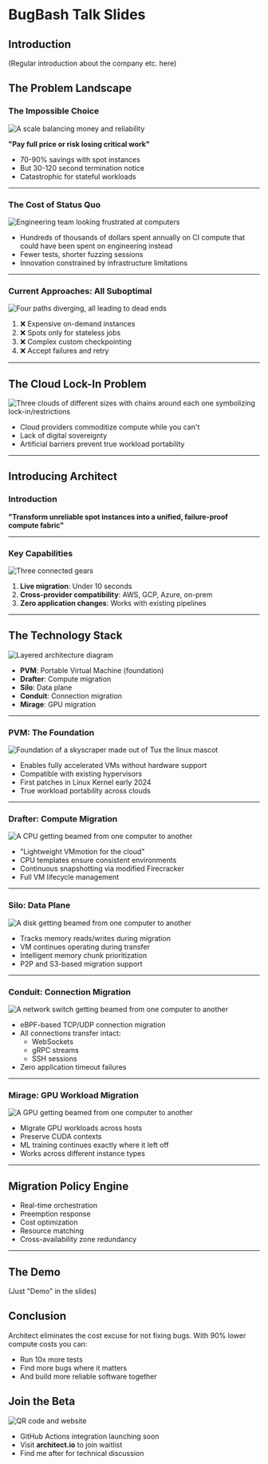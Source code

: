 # BugBash Talk Slides

## Introduction

(Regular introduction about the company etc. here)

## The Problem Landscape

### The Impossible Choice

![A scale balancing money and reliability](./scale.png)

**"Pay full price or risk losing critical work"**

- 70-90% savings with spot instances
- But 30-120 second termination notice
- Catastrophic for stateful workloads

---

### The Cost of Status Quo

![Engineering team looking frustrated at computers](./engineers.png)

- Hundreds of thousands of dollars spent annually on CI compute that could have been spent on engineering instead
- Fewer tests, shorter fuzzing sessions
- Innovation constrained by infrastructure limitations

---

### Current Approaches: All Suboptimal

![Four paths diverging, all leading to dead ends](./paths.png)

1. ❌ Expensive on-demand instances
2. ❌ Spots only for stateless jobs
3. ❌ Complex custom checkpointing
4. ❌ Accept failures and retry

---

## The Cloud Lock-In Problem

![Three clouds of different sizes with chains around each one symbolizing lock-in/restrictions](./clouds.png)

- Cloud providers commoditize compute while you can't
- Lack of digital sovereignty
- Artificial barriers prevent true workload portability

---

## Introducing Architect

### Introduction

**"Transform unreliable spot instances into a unified, failure-proof compute fabric"**

---

### Key Capabilities

![Three connected gears](./gears.png)

1. **Live migration**: Under 10 seconds
2. **Cross-provider compatibility**: AWS, GCP, Azure, on-prem
3. **Zero application changes**: Works with existing pipelines

---

## The Technology Stack

![Layered architecture diagram](./stack.png)

- **PVM**: Portable Virtual Machine (foundation)
- **Drafter**: Compute migration
- **Silo**: Data plane
- **Conduit**: Connection migration
- **Mirage**: GPU migration

---

### PVM: The Foundation

![Foundation of a skyscraper made out of Tux the linux mascot](./pvm.png)

- Enables fully accelerated VMs without hardware support
- Compatible with existing hypervisors
- First patches in Linux Kernel early 2024
- True workload portability across clouds

---

### Drafter: Compute Migration

![A CPU getting beamed from one computer to another](./drafter.png)

- "Lightweight VMmotion for the cloud"
- CPU templates ensure consistent environments
- Continuous snapshotting via modified Firecracker
- Full VM lifecycle management

---

### Silo: Data Plane

![A disk getting beamed from one computer to another](./silo.png)

- Tracks memory reads/writes during migration
- VM continues operating during transfer
- Intelligent memory chunk prioritization
- P2P and S3-based migration support

---

### Conduit: Connection Migration

![A network switch getting beamed from one computer to another](./conduit.png)

- eBPF-based TCP/UDP connection migration
- All connections transfer intact:
  - WebSockets
  - gRPC streams
  - SSH sessions
- Zero application timeout failures

---

### Mirage: GPU Workload Migration

![A GPU getting beamed from one computer to another](./mirage.png)

- Migrate GPU workloads across hosts
- Preserve CUDA contexts
- ML training continues exactly where it left off
- Works across different instance types

---

## Migration Policy Engine

- Real-time orchestration
- Preemption response
- Cost optimization
- Resource matching
- Cross-availability zone redundancy

---

## The Demo

(Just "Demo" in the slides)

## Conclusion

Architect eliminates the cost excuse for not fixing bugs. With 90% lower compute costs you can:

- Run 10x more tests
- Find more bugs where it matters
- And build more reliable software together

## Join the Beta

![QR code and website](https://api.placeholder.com/500/300)

- GitHub Actions integration launching soon
- Visit **architect.io** to join waitlist
- Find me after for technical discussion

